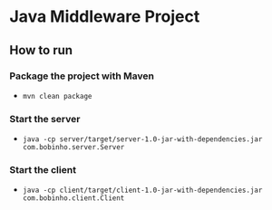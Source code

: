 # Java Middleware Project

## How to run

### Package the project with Maven
- `mvn clean package`

### Start the server
- `java -cp server/target/server-1.0-jar-with-dependencies.jar com.bobinho.server.Server`

### Start the client
- `java -cp client/target/client-1.0-jar-with-dependencies.jar com.bobinho.client.Client`